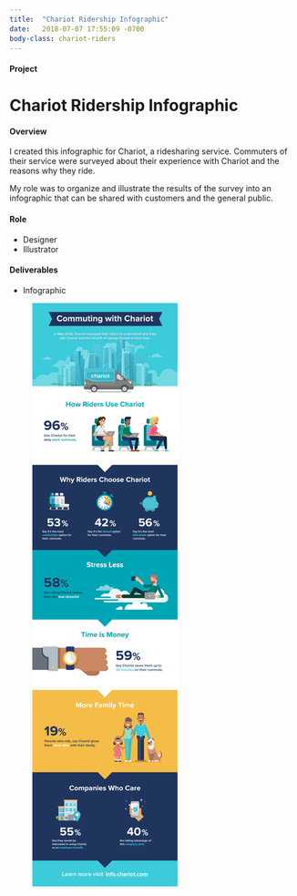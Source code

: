 ```yaml
---
title:  "Chariot Ridership Infographic"
date:   2018-07-07 17:55:09 -0700
body-class: chariot-riders
---
```

<div class="container project-header">
  <div class="row">
    <div class="col-md-3 title">
      <h4>Project</h4>
      <h1>Chariot Ridership Infographic</h1>
    </div>
    <div class="col-md-6 overview">
      <h4>Overview</h4>
      <p>I created this infographic for Chariot, a ridesharing service. Commuters of their service were surveyed about their experience with Chariot and the reasons why they ride.</p>
      <p>My role was to organize and illustrate the results of the survey into an infographic that can be shared with customers and the general public.</p>
    </div>
    <div class="col-md-2 offset-md-1 role">
      <h4>Role</h4>
      <ul>
        <li>Designer</li>
        <li>Illustrator</li>
      </ul>
      <h4>Deliverables</h4>
      <ul>
        <li>Infographic</li>
      </ul>
    </div>
  </div>
</div>

<section class="container">
  <div class="row icons">
    <figure class="col-12">
      <img src="../img/chariot-ridership-infographic/chariot-ridership-infographic.png" alt="Chariot Ridership Infographic">
    </figure>
  </div>
</section>
